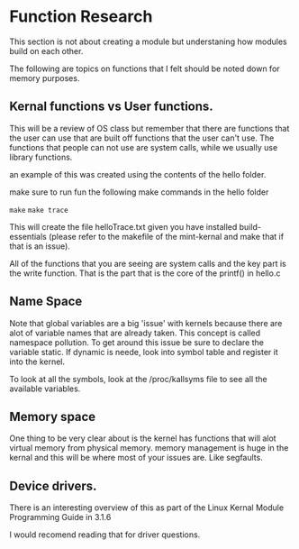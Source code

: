# Function Research

This section is not about creating a module but understaning how modules build on each other.

The following are topics on functions that I felt should be noted down for memory purposes.

## Kernal functions vs User functions.

This will be a review of OS class but remember that there are functions that the user can use that are built off functions that the user can't use. The functions that people can not use are system calls, while we usually use library functions.

an example of this was created using the contents of the hello folder. 

make sure to run fun the following make commands in the  hello folder

` make `
` make trace `

This will create the file helloTrace.txt given you have installed build-essentials (please refer to the makefile of the mint-kernal and make that if that is an issue).

All of the functions that you are seeing are system calls and the key part is the write function. That is the part that is the core of the printf() in hello.c

## Name Space

Note that global variables are a big 'issue' with kernels because there are alot of variable names that are already taken. This concept is called namespace pollution. To get around this issue be sure to declare the variable static. If dynamic is neede, look into symbol table and register it into the kernel.

To look at all the symbols, look at the /proc/kallsyms file to see all the available variables. 

## Memory space

One thing to be very clear about is the kernel has functions that will alot virtual memory from physical memory. memory management is huge in the kernal and this will be where most of your issues are. Like segfaults.

## Device drivers.

There is an interesting overview of this as part of the Linux Kernal Module Programming Guide in 3.1.6

I would recomend reading that for driver questions.
